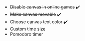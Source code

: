 * ~~Disable canvas in online games~~ ✔️
* ~~Make canvas movable~~ ✔️
* ~~Choose canvas text color~~ ✔️
* Custom time size 
* Pomodoro timer
